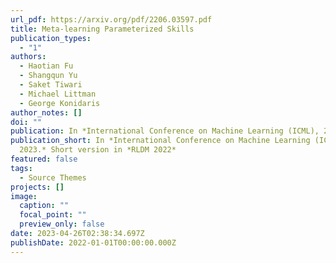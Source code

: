 ```yaml
---
url_pdf: https://arxiv.org/pdf/2206.03597.pdf
title: Meta-learning Parameterized Skills
publication_types:
  - "1"
authors:
  - Haotian Fu
  - Shangqun Yu
  - Saket Tiwari
  - Michael Littman
  - George Konidaris
author_notes: []
doi: ""
publication: In *International Conference on Machine Learning (ICML), 2023.*
publication_short: In *International Conference on Machine Learning (ICML),
  2023.* Short version in *RLDM 2022*
featured: false
tags:
  - Source Themes
projects: []
image:
  caption: ""
  focal_point: ""
  preview_only: false
date: 2023-04-26T02:38:34.697Z
publishDate: 2022-01-01T00:00:00.000Z
---
```

